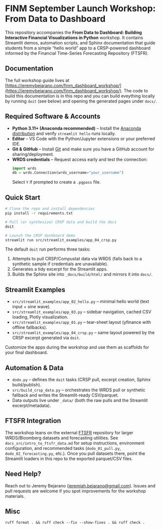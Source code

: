 # FINM September Launch Workshop: From Data to Dashboard

This repository accompanies the **From Data to Dashboard: Building Interactive Financial Visualizations in Python** workshop. It contains Streamlit demos, automation scripts, and Sphinx documentation that guide students from a simple “hello world” app to a CRSP-powered dashboard informed by the Financial Time-Series Forecasting Repository (FTSFR).

## Documentation
The full workshop guide lives at [https://jeremybejarano.com/finm_dashboard_workshop/](https://jeremybejarano.com/finm_dashboard_workshop/). The code to build this documentation is in this repo and you can build eveything locally by running `doit` (see below) and opening the generated pages under `docs/`.

## Required Software & Accounts
- **Python 3.11+ (Anaconda recommended)** – Install the [Anaconda distribution](https://www.anaconda.com/products/distribution) and verify `streamlit hello` runs locally.
- **Editor** – VS Code with the Python/Jupyter extensions or your preferred IDE.
- **Git & GitHub** – Install [Git](https://git-scm.com/downloads) and make sure you have a GitHub account for sharing/deployment.
- **WRDS credentials** – Request access early and test the connection:
  ```python
  import wrds
  db = wrds.Connection(wrds_username="your_username")
  ```
  Select `Y` if prompted to create a `.pgpass` file.

## Quick Start
```bash
# Clone the repo and install dependencies
pip install -r requirements.txt

# Pull (or synthesize) CRSP data and build the docs
doit

# Launch the CRSP dashboard demo
streamlit run src/streamlit_examples/app_04_crsp.py
```

The default `doit` run performs three tasks:
1. Attempts to pull CRSP/Compustat data via WRDS (falls back to a synthetic sample if credentials are unavailable).
2. Generates a tidy excerpt for the Streamlit apps.
3. Builds the Sphinx site into `_docs/build/html/` and mirrors it into `docs/`.

## Streamlit Examples
- `src/streamlit_examples/app_02_hello.py` – minimal hello world (text input + sine wave).
- `src/streamlit_examples/app_03.py` – sidebar navigation, cached CSV loading, Plotly visualization.
- `src/streamlit_examples/app_01.py` – tear-sheet layout (yfinance with offline fallbacks).
- `src/streamlit_examples/app_04_crsp.py` – same layout powered by the CRSP excerpt generated via `doit`.

Customize the apps during the workshop and use them as scaffolds for your final dashboard.

## Automation & Data
- `dodo.py` – defines the `doit` tasks (CRSP pull, excerpt creation, Sphinx build/publish).
- `src/build_crsp_data.py` – orchestrates the WRDS pull or synthetic fallback and writes the Streamlit-ready CSV/parquet.
- Data outputs live under `_data/` (both the raw pulls and the Streamlit excerpt/metadata).

## FTSFR Integration
The workshop leans on the external [FTSFR](https://github.com/jmbejara/ftsfr) repository for larger WRDS/Bloomberg datasets and forecasting utilities. See `docs_src/intro_to_ftsfr_data.md` for setup instructions, environment configuration, and recommended tasks (`dodo_01_pull.py`, `dodo_02_forecasting.py`, etc.). Once you pull datasets there, point the Streamlit loaders in this repo to the exported parquet/CSV files.

## Need Help?
Reach out to Jeremy Bejarano (jeremiah.bejarano@gmail.com). Issues and pull requests are welcome if you spot improvements for the workshop materials.

## Misc
`ruff format . && ruff check --fix --show-fixes . && ruff check .`
